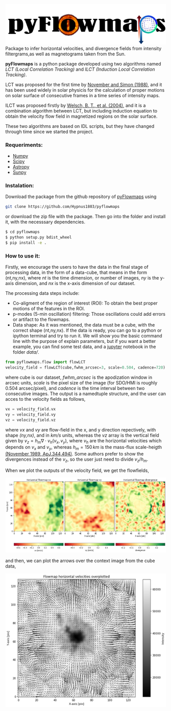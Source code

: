 ![Logo](images/pyflowmaps.jpg)
Package to infer horizontal velocities, and divergence fields from intensity filtergrams,as well as magnetograms taken from the Sun.

**pyFlowmaps** is a python package developed using two algorithms named *LCT (Local Correlation Tracking)* and *ILCT (Induction Local Correlation Tracking)*.

LCT was proposed for the first time by [November and Simon (1988)](https://ui.adsabs.harvard.edu/abs/1988ApJ...333..427N/abstract), and it has been used widely in solar physicis for the calculation of proper motions on solar surface of consecutive frames in a time series of intensity maps.

ILCT was proposed firstly by [Welsch, B. T., et al. (2004)](https://ui.adsabs.harvard.edu/abs/2004ApJ...610.1148W/abstract), and it is a combination algorithm between LCT, but including induction equation to obtain the velocity flow field in magnetized regions on the solar surface.

These two algorithms are based on IDL scripts, but they have changed through time since we started the project.

### Requeriments:
- [Numpy](https://numpy.org/)
- [Scipy](https://www.scipy.org/)
- [Astropy](https://docs.astropy.org/en/stable/)
- [Sunpy](https://sunpy.org/)

### Instalation:
Download the package from the github repository of [pyFlowmaps](https://github.com/Hypnus1803/pyflowmaps) using
```bash
git clone https://github.com/Hypnus1803/pyflowmaps
```
or download the zip file with the package. Then go into the folder and install it, with the necesssary dependencies.
```bash
$ cd pyflowmaps
$ python setup.py bdist_wheel
$ pip install -e .
```
### How to use it:
Firstly, we encourage the users to have the data in the final stage of processing data, in the form of a data-cube, that means in the form (nt,ny,nx), where *nt* is the time dimension, or number of images, *ny* is the y-axis dimension, and *nx* is the x-axis dimension of our dataset.

The processing data steps include:
- Co-aligment of the region of interest (ROI): To obtain the best proper motions of the features in the ROI.
- p-modes (5-min oscillation) filtering: Those oscillations could add errors or artifact to the flowmaps.
- Data shape: As it was mentioned, the data must be a cube, with the correct shape (nt,ny,nx).
If the data is ready, you can go to a python or ipython terminal and try to run it. We will show you the basic command line with the purpose of explain parameters, but if you want a better example, you can find some test data, and a [jupyter](https://jupyter.org/) notebook in the folder *data/*.
```python
from pyflowmaps.flow import flowLCT
velocity_field = flowLCT(cube,fwhm_arcsec=3, scale=0.504, cadence=720)
```
where cube is our dataset, *fwhm_arcsec* is the apodization window in arcsec units, *scale* is the pixel size of the image (for SDO/HMI is roughly 0.504 arcsec/pixel), and *cadence* is the time interval between two consecutive images. The output is a namedtuple structure, and the user can acces to the velocity fields as follows,
```python
vx = velocity_field.vx
vy = velocity_field.vy
vz = velocity_field.vz
```
where *vx* and *vy* are flow-field in the x, and y direction repectively, with shape *(ny,nx)*, and in *km/s* units, whereas the *vz* array is the vertical field given by $v_z = h_m\nabla\cdot v_h(v_x,v_y)$, where $v_h$ are the horizontal velocities which depends on $v_x$ and $v_y$, whereas $h_m=150\,km$ is the mass-flux scale-heigth [(November 1989, ApJ,344,494)](https://ui.adsabs.harvard.edu/abs/1989ApJ...344..494N/abstract). Some authors prefer to show the divergences instead of the $v_z$, so the user just need to divide $v_z/h_m$.

When we plot the outputs of the velocity field, we get the flowfields,

![Flowfield](images/flowmaps.jpg)

and then, we can plot the arrows over the context image from the cube data,

![Flow arrows](images/flowmaps_arrows.jpg)
